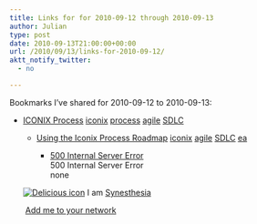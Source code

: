 ```yaml
---
title: Links for for 2010-09-12 through 2010-09-13
author: Julian
type: post
date: 2010-09-13T21:00:00+00:00
url: /2010/09/13/links-for-2010-09-12/
aktt_notify_twitter:
  - no

---
```

Bookmarks I&#8217;ve shared for 2010-09-12 to 2010-09-13:

  * [ICONIX Process][1] 
    [iconix][2] [process][3] [agile][4] [SDLC][5] </li> 
    
      * [Using the Iconix Process Roadmap][6] 
        [iconix][2] [agile][4] [SDLC][5] [ea][7] </li> 
        
          * [500 Internal Server Error][8]  
            500 Internal Server Error  
            none</ul> 
        
        <p class="deliciouslink">
          <a href="http://del.icio.us/synesthesia" title="See all my bookmarks on del.icio.us"><img src="https://www.synesthesia.co.uk/images/deliciousicon.jpg" alt="Delicious icon" /></a>&nbsp;I am <a href="http://del.icio.us/synesthesia" title="See all my bookmarks on del.icio.us">Synesthesia</a>
        </p>
        
        <p class="deliciouslink">
          <a href="http://del.icio.us/network?add=synesthesia" title="Add me to your del.icio.us network"><img src="https://www.synesthesia.co.uk/images/add.gif" alt="" /></a>&nbsp;<a href="http://del.icio.us/network?add=synesthesia" title="Add me to your del.icio.us network">Add me to your network</a>
        </p>

 [1]: http://iconixprocess.com/
 [2]: http://delicious.com/synesthesia/iconix
 [3]: http://delicious.com/synesthesia/process
 [4]: http://delicious.com/synesthesia/agile
 [5]: http://delicious.com/synesthesia/SDLC
 [6]: http://www.iconixprocess.com/
 [7]: http://delicious.com/synesthesia/ea
 [8]: http://feeds.delicious.com/v2/rss/synesthesia